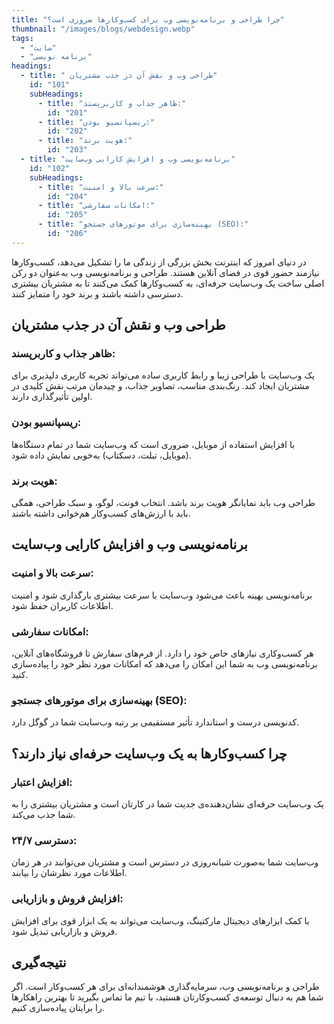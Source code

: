 ```yaml
---
title: "چرا طراحی و برنامه‌نویسی وب برای کسب‌وکارها ضروری است؟"
thumbnail: "/images/blogs/webdesign.webp"
tags:
  - "سایت"
  - "برنامه نویسی"
headings:
  - title: " طراحی وب و نقش آن در جذب مشتریان"
    id: "101"
    subHeadings:
      - title: "ظاهر جذاب و کاربرپسند:"
        id: "201"
      - title: "ریسپانسیو بودن:"
        id: "202"
      - title: "هویت برند:"
        id: "203"
  - title: "برنامه‌نویسی وب و افزایش کارایی وب‌سایت"
    id: "102"
    subHeadings:
      - title: "سرعت بالا و امنیت:"
        id: "204"
      - title: "امکانات سفارشی:"
        id: "205"
      - title: "بهینه‌سازی برای موتورهای جستجو (SEO):"
        id: "206"
---
```


<p class='text-white/80 pb-4 pt-1'>در دنیای امروز که اینترنت بخش بزرگی از زندگی ما را تشکیل می‌دهد، کسب‌وکارها نیازمند حضور قوی در فضای آنلاین هستند. طراحی و برنامه‌نویسی وب به‌عنوان دو رکن اصلی ساخت یک وب‌سایت حرفه‌ای، به کسب‌وکارها کمک می‌کنند تا به مشتریان بیشتری دسترسی داشته باشند و برند خود را متمایز کنند.

</p>

<h2 class='text-2xl font-medium py-4'>
 طراحی وب و نقش آن در جذب مشتریان
</h2>

<h3 class='text-xl font-medium'>
ظاهر جذاب و کاربرپسند:
</h3>
<p class='text-white/80 pb-4 pt-1'>
یک وب‌سایت با طراحی زیبا و رابط کاربری ساده می‌تواند تجربه کاربری دلپذیری برای مشتریان ایجاد کند. رنگ‌بندی مناسب، تصاویر جذاب، و چیدمان مرتب نقش کلیدی در اولین تأثیرگذاری دارند.
</p>
<h3 class='text-xl font-medium'>
ریسپانسیو بودن:

</h3>
<p class='text-white/80 pb-4 pt-1'>
با افزایش استفاده از موبایل، ضروری است که وب‌سایت شما در تمام دستگاه‌ها (موبایل، تبلت، دسکتاپ) به‌خوبی نمایش داده شود.

</p><h3 class='text-xl font-medium'>
هویت برند:

</h3>
<p class='text-white/80 pb-4 pt-1'>
طراحی وب باید نمایانگر هویت برند باشد. انتخاب فونت، لوگو، و سبک طراحی، همگی باید با ارزش‌های کسب‌وکار هم‌خوانی داشته باشند.

</p>

<h2 class='text-2xl font-medium py-4'>
برنامه‌نویسی وب و افزایش کارایی وب‌سایت

</h2>

<h3 class='text-xl font-medium'>
سرعت بالا و امنیت:
</h3>
<p class='text-white/80 pb-4 pt-1'>
برنامه‌نویسی بهینه باعث می‌شود وب‌سایت با سرعت بیشتری بارگذاری شود و امنیت اطلاعات کاربران حفظ شود.

</p>
<h3 class='text-xl font-medium'>
امکانات سفارشی:

</h3>
<p class='text-white/80 pb-4 pt-1'>
هر کسب‌وکاری نیازهای خاص خود را دارد. از فرم‌های سفارش تا فروشگاه‌های آنلاین، برنامه‌نویسی وب به شما این امکان را می‌دهد که امکانات مورد نظر خود را پیاده‌سازی کنید.

</p><h3 class='text-xl font-medium'>
بهینه‌سازی برای موتورهای جستجو (SEO):

</h3>
<p class='text-white/80 pb-4 pt-1'>
کدنویسی درست و استاندارد تأثیر مستقیمی بر رتبه وب‌سایت شما در گوگل دارد.

</p>

<h2 class='text-2xl font-medium py-4'>
چرا کسب‌وکارها به یک وب‌سایت حرفه‌ای نیاز دارند؟

</h2>

<h3 class='text-xl font-medium'>
افزایش اعتبار:
</h3>
<p class='text-white/80 pb-4 pt-1'>
یک وب‌سایت حرفه‌ای نشان‌دهنده‌ی جدیت شما در کارتان است و مشتریان بیشتری را به شما جذب می‌کند.

</p>
<h3 class='text-xl font-medium'>
دسترسی ۲۴/۷:

</h3>
<p class='text-white/80 pb-4 pt-1'>
وب‌سایت شما به‌صورت شبانه‌روزی در دسترس است و مشتریان می‌توانند در هر زمان اطلاعات مورد نظرشان را بیابند.

</p><h3 class='text-xl font-medium'>
افزایش فروش و بازاریابی:

</h3>
<p class='text-white/80 pb-4 pt-1'>
با کمک ابزارهای دیجیتال مارکتینگ، وب‌سایت می‌تواند به یک ابزار قوی برای افزایش فروش و بازاریابی تبدیل شود.

</p>

<h2 class='text-2xl font-medium py-4'>نتیجه‌گیری</h2>
<p class='text-white/80 pb-4 pt-1 '>طراحی و برنامه‌نویسی وب، سرمایه‌گذاری هوشمندانه‌ای برای هر کسب‌وکار است. اگر شما هم به دنبال توسعه‌ی کسب‌وکارتان هستید، با تیم ما تماس بگیرید تا بهترین راهکارها را برایتان پیاده‌سازی کنیم.
</p>
